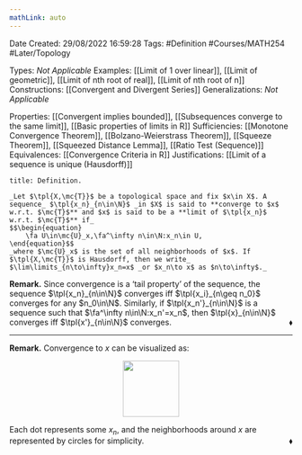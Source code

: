 ```yaml
---
mathLink: auto
---
```


<div class="topSpace"></div>

Date Created: 29/08/2022 16:59:28
Tags: #Definition #Courses/MATH254 #Later/Topology

Types: _Not Applicable_
Examples: [[Limit of 1 over linear]], [[Limit of geometric]], [[Limit of nth root of real]], [[Limit of nth root of n]]
Constructions: [[Convergent and Divergent Series]]
Generalizations: _Not Applicable_

Properties: [[Convergent implies bounded]], [[Subsequences converge to the same limit]], [[Basic properties of limits in R]]
Sufficiencies: [[Monotone Convergence Theorem]], [[Bolzano-Weierstrass Theorem]], [[Squeeze Theorem]], [[Squeezed Distance Lemma]], [[Ratio Test (Sequence)]]
Equivalences: [[Convergence Criteria in R]]
Justifications: [[Limit of a sequence is unique (Hausdorff)]]

``` ad-Definition
title: Definition.

_Let $\tpl{X,\mc{T}}$ be a topological space and fix $x\in X$. A sequence_ $\tpl{x_n}_{n\in\N}$ _in $X$ is said to **converge to $x$ w.r.t. $\mc{T}$** and $x$ is said to be a **limit of $\tpl{x_n}$ w.r.t. $\mc{T}$** if_
$$\begin{equation}
    \fa U\in\mc{U}_x,\fa^\infty n\in\N:x_n\in U,
\end{equation}$$
_where $\mc{U}_x$ is the set of all neighborhoods of $x$. If $\tpl{X,\mc{T}}$ is Hausdorff, then we write_ $\lim\limits_{n\to\infty}x_n=x$ _or $x_n\to x$ as $n\to\infty$._

```

**Remark.** Since convergence is a $\textrm{`}$tail property$\textrm{'}$ of the sequence, the sequence $\tpl{x_n}_{n\in\N}$ converges iff $\tpl{x_i}_{n\geq n_0}$ converges for any $n_0\in\N$. Similarly, if $\tpl{x_n'}_{n\in\N}$ is a sequence such that $\fa^\infty n\in\N:x_n'=x_n$, then $\tpl{x}_{n\in\N}$ converges iff $\tpl{x'}_{n\in\N}$ converges.<span style="float:right;">$\blacklozenge$</span>

---

**Remark.** Convergence to $x$ can be visualized as:
<center><img src="app://local/home/zhao/Dropbox/MathWiki/Images/2022-08-29_171208/image.svg", width=100></center>

Each dot represents some $x_n$, and the neighborhoods around $x$ are represented by circles for simplicity.<span style="float:right;">$\blacklozenge$</span>
